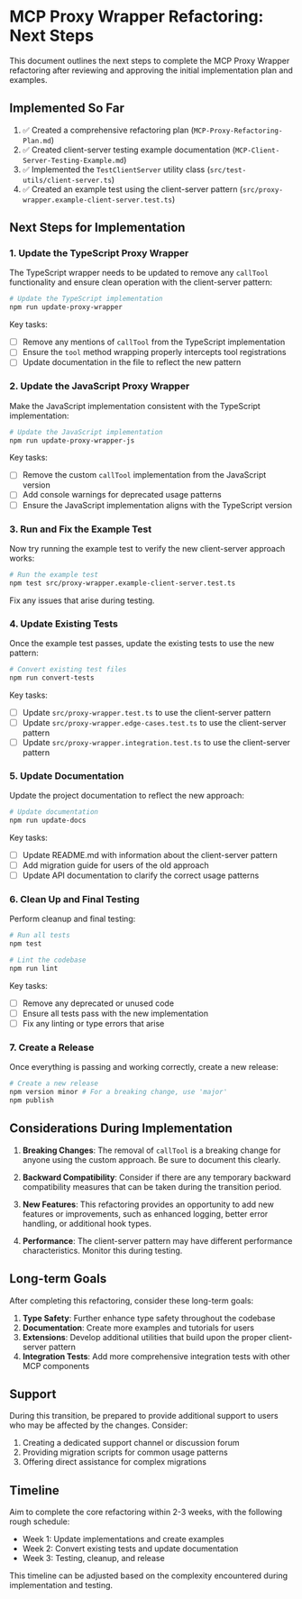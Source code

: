 # MCP Proxy Wrapper Refactoring: Next Steps

This document outlines the next steps to complete the MCP Proxy Wrapper refactoring after reviewing and approving the initial implementation plan and examples.

## Implemented So Far

1. ✅ Created a comprehensive refactoring plan (`MCP-Proxy-Refactoring-Plan.md`)
2. ✅ Created client-server testing example documentation (`MCP-Client-Server-Testing-Example.md`)
3. ✅ Implemented the `TestClientServer` utility class (`src/test-utils/client-server.ts`)
4. ✅ Created an example test using the client-server pattern (`src/proxy-wrapper.example-client-server.test.ts`)

## Next Steps for Implementation

### 1. Update the TypeScript Proxy Wrapper

The TypeScript wrapper needs to be updated to remove any `callTool` functionality and ensure clean operation with the client-server pattern:

```bash
# Update the TypeScript implementation
npm run update-proxy-wrapper
```

Key tasks:
- [ ] Remove any mentions of `callTool` from the TypeScript implementation
- [ ] Ensure the `tool` method wrapping properly intercepts tool registrations
- [ ] Update documentation in the file to reflect the new pattern

### 2. Update the JavaScript Proxy Wrapper

Make the JavaScript implementation consistent with the TypeScript implementation:

```bash
# Update the JavaScript implementation
npm run update-proxy-wrapper-js
```

Key tasks:
- [ ] Remove the custom `callTool` implementation from the JavaScript version
- [ ] Add console warnings for deprecated usage patterns 
- [ ] Ensure the JavaScript implementation aligns with the TypeScript version

### 3. Run and Fix the Example Test

Now try running the example test to verify the new client-server approach works:

```bash
# Run the example test
npm test src/proxy-wrapper.example-client-server.test.ts
```

Fix any issues that arise during testing.

### 4. Update Existing Tests

Once the example test passes, update the existing tests to use the new pattern:

```bash
# Convert existing test files
npm run convert-tests
```

Key tasks:
- [ ] Update `src/proxy-wrapper.test.ts` to use the client-server pattern
- [ ] Update `src/proxy-wrapper.edge-cases.test.ts` to use the client-server pattern
- [ ] Update `src/proxy-wrapper.integration.test.ts` to use the client-server pattern

### 5. Update Documentation

Update the project documentation to reflect the new approach:

```bash
# Update documentation
npm run update-docs
```

Key tasks:
- [ ] Update README.md with information about the client-server pattern
- [ ] Add migration guide for users of the old approach
- [ ] Update API documentation to clarify the correct usage patterns

### 6. Clean Up and Final Testing

Perform cleanup and final testing:

```bash
# Run all tests
npm test

# Lint the codebase
npm run lint
```

Key tasks:
- [ ] Remove any deprecated or unused code
- [ ] Ensure all tests pass with the new implementation
- [ ] Fix any linting or type errors that arise

### 7. Create a Release

Once everything is passing and working correctly, create a new release:

```bash
# Create a new release
npm version minor # For a breaking change, use 'major'
npm publish
```

## Considerations During Implementation

1. **Breaking Changes**: The removal of `callTool` is a breaking change for anyone using the custom approach. Be sure to document this clearly.

2. **Backward Compatibility**: Consider if there are any temporary backward compatibility measures that can be taken during the transition period.

3. **New Features**: This refactoring provides an opportunity to add new features or improvements, such as enhanced logging, better error handling, or additional hook types.

4. **Performance**: The client-server pattern may have different performance characteristics. Monitor this during testing.

## Long-term Goals

After completing this refactoring, consider these long-term goals:

1. **Type Safety**: Further enhance type safety throughout the codebase
2. **Documentation**: Create more examples and tutorials for users
3. **Extensions**: Develop additional utilities that build upon the proper client-server pattern
4. **Integration Tests**: Add more comprehensive integration tests with other MCP components

## Support

During this transition, be prepared to provide additional support to users who may be affected by the changes. Consider:

1. Creating a dedicated support channel or discussion forum
2. Providing migration scripts for common usage patterns
3. Offering direct assistance for complex migrations

## Timeline

Aim to complete the core refactoring within 2-3 weeks, with the following rough schedule:

- Week 1: Update implementations and create examples
- Week 2: Convert existing tests and update documentation
- Week 3: Testing, cleanup, and release

This timeline can be adjusted based on the complexity encountered during implementation and testing. 